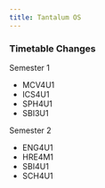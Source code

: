 ```yaml
---
title: Tantalum OS
---
```

### Timetable Changes
Semester 1
- MCV4U1
- ICS4U1
- SPH4U1
- SBI3U1

Semester 2
- ENG4U1
- HRE4M1
- SBI4U1
- SCH4U1
